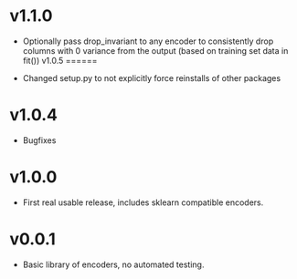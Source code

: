 v1.1.0
======

 * Optionally pass drop_invariant to any encoder to consistently drop columns with 0 variance from the output (based on training set data in fit())
v1.0.5
======

 * Changed setup.py to not explicitly force reinstalls of other packages
 
v1.0.4
======

 * Bugfixes
 
v1.0.0
======

 * First real usable release, includes sklearn compatible encoders.
 
v0.0.1
======

 * Basic library of encoders, no automated testing.